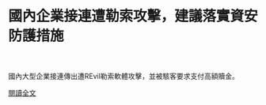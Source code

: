 # 國內企業接連遭勒索攻擊，建議落實資安防護措施

<!--more-->
<!--211-->
<br><br/>
國內大型企業接連傳出遭REvil勒索軟體攻擊，並被駭客要求支付高額贖金。

[閱讀全文](https://www.twcert.org.tw/tw/cp-104-4684-d23e7-1.html)

